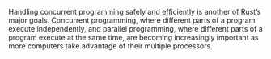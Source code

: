 

Handling concurrent programming safely and efficiently is another of Rust’s major goals.
Concurrent programming, where different parts of a program execute independently, 
and parallel programming, where different parts of a program execute at the same time, 
are becoming increasingly important as more computers take advantage of their multiple processors. 
